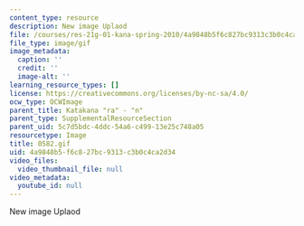 ```yaml
---
content_type: resource
description: New image Uplaod
file: /courses/res-21g-01-kana-spring-2010/4a9848b5f6c827bc9313c3b0c4ca2d34_0582.gif
file_type: image/gif
image_metadata:
  caption: ''
  credit: ''
  image-alt: ''
learning_resource_types: []
license: https://creativecommons.org/licenses/by-nc-sa/4.0/
ocw_type: OCWImage
parent_title: Katakana "ra" - "n"
parent_type: SupplementalResourceSection
parent_uid: 5c7d5bdc-4ddc-54a6-c499-13e25c748a05
resourcetype: Image
title: 0582.gif
uid: 4a9848b5-f6c8-27bc-9313-c3b0c4ca2d34
video_files:
  video_thumbnail_file: null
video_metadata:
  youtube_id: null
---
```

New image Uplaod